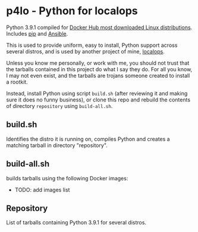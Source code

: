 # p4lo - Python for localops

Python 3.9.1 compiled for [Docker Hub most downloaded Linux distributions](https://hub.docker.com/search?q=&type=image&image_filter=store%2Cofficial&category=os). Includes [pip](https://pypi.org/project/pip/) and [Ansible](https://pypi.org/project/ansible/).

This is used to provide uniform, easy to install, Python support across several distros, and is used by another project of mine, [localops](https://github.com/gasrios/localops).

Unless you know me personally, or work with me, you should not trust that the tarballs contained in this project do what I say they do. For all you know, I may not even exist, and the tarballs are trojans someone created to install a rootkit.

Instead, install Python using script `build.sh` (after reviewing it and making sure it does no funny business), or clone this repo and rebuild the contents of directory `repository` using `build-all.sh`.

## build.sh

Identifies the distro it is running on, compiles Python and creates a matching tarball in directory "repository".

## build-all.sh

builds tarballs using the following Docker images:

- TODO: add images list

## Repository

List of tarballs containing Python 3.9.1 for several distros.
